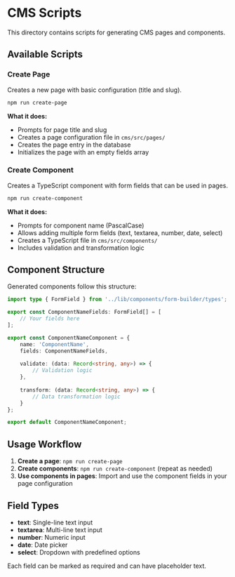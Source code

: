 # CMS Scripts

This directory contains scripts for generating CMS pages and components.

## Available Scripts

### Create Page
Creates a new page with basic configuration (title and slug).

```bash
npm run create-page
```

**What it does:**
- Prompts for page title and slug
- Creates a page configuration file in `cms/src/pages/`
- Creates the page entry in the database
- Initializes the page with an empty fields array

### Create Component
Creates a TypeScript component with form fields that can be used in pages.

```bash
npm run create-component
```

**What it does:**
- Prompts for component name (PascalCase)
- Allows adding multiple form fields (text, textarea, number, date, select)
- Creates a TypeScript file in `cms/src/components/`
- Includes validation and transformation logic

## Component Structure

Generated components follow this structure:

```typescript
import type { FormField } from '../lib/components/form-builder/types';

export const ComponentNameFields: FormField[] = [
    // Your fields here
];

export const ComponentNameComponent = {
    name: 'ComponentName',
    fields: ComponentNameFields,
    
    validate: (data: Record<string, any>) => {
        // Validation logic
    },
    
    transform: (data: Record<string, any>) => {
        // Data transformation logic
    }
};

export default ComponentNameComponent;
```

## Usage Workflow

1. **Create a page**: `npm run create-page`
2. **Create components**: `npm run create-component` (repeat as needed)
3. **Use components in pages**: Import and use the component fields in your page configuration

## Field Types

- **text**: Single-line text input
- **textarea**: Multi-line text input
- **number**: Numeric input
- **date**: Date picker
- **select**: Dropdown with predefined options

Each field can be marked as required and can have placeholder text. 
